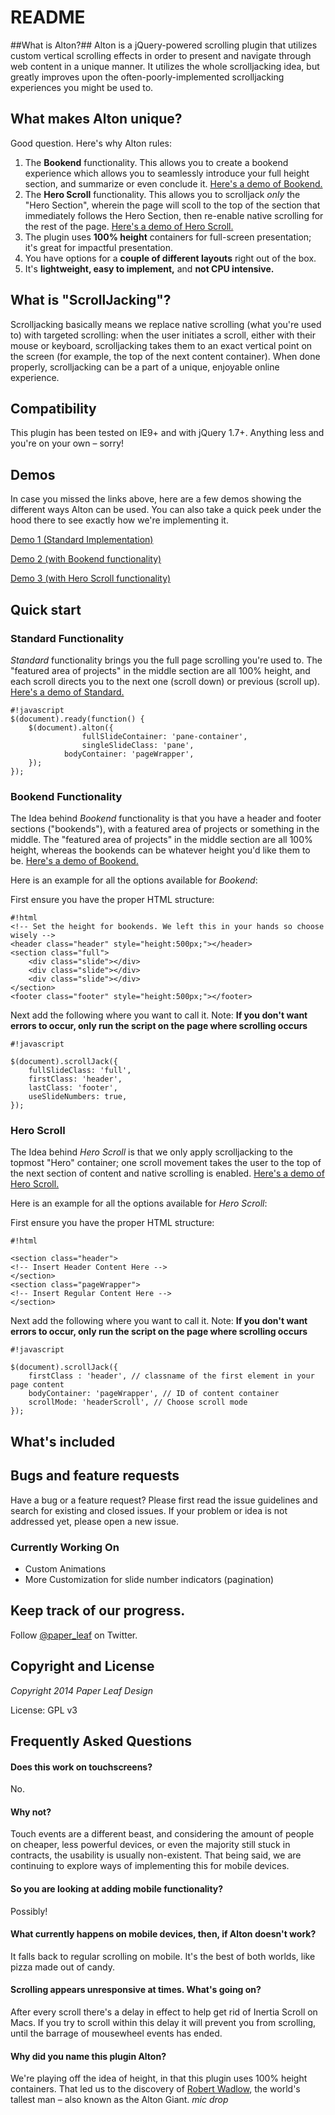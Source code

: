 # README #

##What is Alton?##
Alton is a jQuery-powered scrolling plugin that utilizes custom vertical scrolling effects in order to present and navigate through web content in a unique manner. It utilizes the whole scrolljacking idea, but greatly improves upon the often-poorly-implemented scrolljacking experiences you might be used to.

## What makes Alton unique? ##
Good question. Here's why Alton rules:

1. The **Bookend** functionality. This allows you to create a bookend experience which allows you to seamlessly introduce your full height section, and summarize or even conclude it. [Here's a demo of Bookend.](#)
2. The **Hero Scroll** functionality. This allows you to scrolljack *only* the "Hero Section", wherein the page will scoll to the top of the section that immediately follows the Hero Section, then re-enable native scrolling for the rest of the page. [Here's a demo of Hero Scroll.](#)
3. The plugin uses **100% height** containers for full-screen presentation; it's great for impactful presentation.
4. You have options for a **couple of different layouts** right out of the box.
5. It's **lightweight, easy to implement,** and **not CPU intensive.**

## What is "ScrollJacking"? ##
Scrolljacking basically means we replace native scrolling (what you're used to) with targeted scrolling: when the user initiates a scroll, either with their mouse or keyboard, scrolljacking takes them to an exact vertical point on the screen (for example, the top of the next content container). When done properly, scrolljacking can be a part of a unique, enjoyable online experience.

## Compatibility ##
This plugin has been tested on IE9+ and with jQuery 1.7+. Anything less and you're on your own – sorry!

## Demos ##

In case you missed the links above, here are a few demos showing the different ways Alton can be used. You can also take a quick peek under the hood there to see exactly how we're implementing it.

[Demo 1 (Standard Implementation)](#)

[Demo 2 (with Bookend functionality)](#)

[Demo 3 (with Hero Scroll functionality)](#)

## Quick start ##
### Standard Functionality ###
*Standard* functionality brings you the full page scrolling you're used to. The "featured area of projects" in the middle section are all 100% height, and each scroll directs you to the next one (scroll down) or previous (scroll up). [Here's a demo of Standard.](#)

```
#!javascript
$(document).ready(function() {
	$(document).alton({
	            fullSlideContainer: 'pane-container',
	            singleSlideClass: 'pane',
		    bodyContainer: 'pageWrapper',
	});
});
```

### Bookend Functionality ###
The Idea behind *Bookend* functionality is that you have a header and footer sections ("bookends"), with a featured area of projects or something in the middle. The "featured area of projects" in the middle section are all 100% height, whereas the bookends can be whatever height you'd like them to be. [Here's a demo of Bookend.](#)

Here is an example for all the options available for *Bookend*:

First ensure you have the proper HTML structure:

```
#!html
<!-- Set the height for bookends. We left this in your hands so choose wisely -->
<header class="header" style="height:500px;"></header>
<section class="full">
	<div class="slide"></div>
	<div class="slide"></div>
	<div class="slide"></div>
</section>
<footer class="footer" style="height:500px;"></footer>
```
Next add the following where you want to call it. Note: **If you don't want errors to occur, only run the script on the page where scrolling occurs**
```
#!javascript

$(document).scrollJack({
	fullSlideClass: 'full',
	firstClass: 'header',
	lastClass: 'footer',
	useSlideNumbers: true,
});
```

### Hero Scroll ###
The Idea behind *Hero Scroll* is that we only apply scrolljacking to the topmost "Hero" container; one scroll movement takes the user to the top of the next section of content and native scrolling is enabled. [Here's a demo of Hero Scroll.](#)

Here is an example for all the options available for *Hero Scroll*:

First ensure you have the proper HTML structure:

```
#!html

<section class="header">
<!-- Insert Header Content Here -->
</section>
<section class="pageWrapper">
<!-- Insert Regular Content Here -->
</section>
```
Next add the following where you want to call it. Note: **If you don't want errors to occur, only run the script on the page where scrolling occurs**

```
#!javascript

$(document).scrollJack({
    firstClass : 'header', // classname of the first element in your page content
    bodyContainer: 'pageWrapper', // ID of content container
    scrollMode: 'headerScroll', // Choose scroll mode
});
```

## What's included ##

## Bugs and feature requests ##

Have a bug or a feature request? Please first read the issue guidelines and search for existing and closed issues. If your problem or idea is not addressed yet, please open a new issue.

### Currently Working On ###
* Custom Animations
* More Customization for slide number indicators (pagination)

## Keep track of our progress. ##

Follow [@paper_leaf](https://twitter.com/paper_leaf) on Twitter.

## Copyright and License ##
*Copyright 2014 Paper Leaf Design*

License: GPL v3

## Frequently Asked Questions ##
#### Does this work on touchscreens? ####
No.
#### Why not? ####
Touch events are a different beast, and considering the amount of people on cheaper, less powerful devices, or even the majority still stuck in contracts, the usability is usually non-existent. That being said, we are continuing to explore ways of implementing this for mobile devices.
#### So you are looking at adding mobile functionality? ####
Possibly!
#### What currently happens on mobile devices, then, if Alton doesn't work? ####
It falls back to regular scrolling on mobile. It's the best of both worlds, like pizza made out of candy.
#### Scrolling appears unresponsive at times. What's going on? ####
After every scroll there's a delay in effect to help get rid of Inertia Scroll on Macs. If you try to scroll within this delay it will prevent you from scrolling, until the barrage of mousewheel events has ended.
#### Why did you name this plugin Alton? ####
We're playing off the idea of height, in that this plugin uses 100% height containers. That led us to the discovery of [Robert Wadlow](http://en.wikipedia.org/wiki/Robert_Wadlow), the world's tallest man – also known as the Alton Giant. *mic drop*
